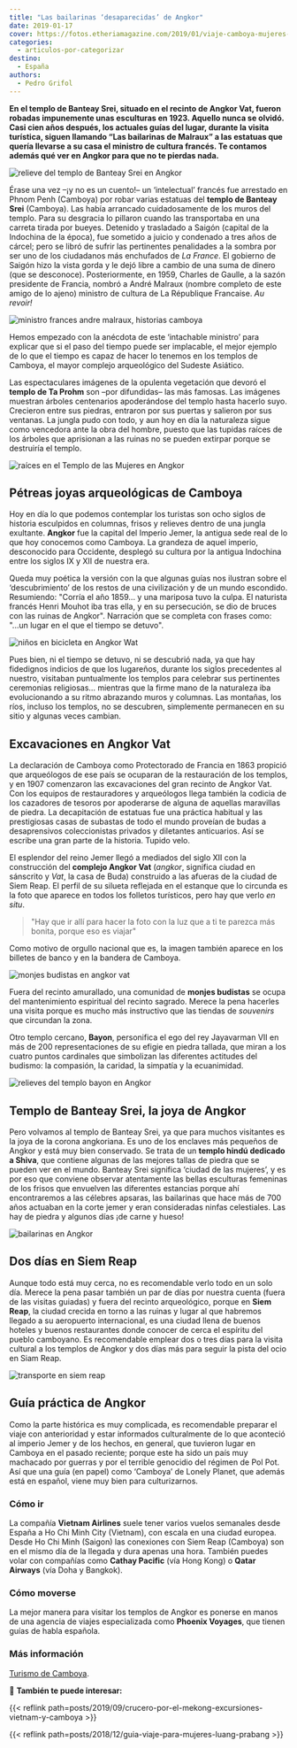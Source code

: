 ```yaml
---
title: "Las bailarinas ‘desaparecidas’ de Angkor"
date: 2019-01-17
cover: https://fotos.etheriamagazine.com/2019/01/viaje-camboya-mujeres-Apsaras-de-Banteay-Srei-e1673862978728.jpg
categories: 
  - articulos-por-categorizar
destino: 
  - España
authors: 
  - Pedro Grifol
---
```


**En el templo de Banteay Srei, situado en el recinto de Angkor Vat, fueron robadas 
impunemente unas esculturas en 1923. Aquello nunca se olvidó. Casi cien años después, 
los actuales guías del lugar, durante la visita turística, siguen llamando “Las 
bailarinas de Malraux” a las estatuas que quería llevarse a su casa el ministro de 
cultura francés. Te contamos además qué ver en Angkor para que no te pierdas nada.** 

![relieve del templo de Banteay Srei en Angkor](https://fotos.etheriamagazine.com/2019/01/viaje-camboya-mujeres-Apsaras-de-Banteay-Srei-e1673862978728.jpg "Apsaras del templo de Banteay Srei (Camboya).")

Érase una vez –¡y no es un cuento!– un ‘intelectual’ francés fue arrestado en Phnom Penh 
(Camboya) por robar varias estatuas del **templo de Banteay Srei** (Camboya). Las había 
arrancado cuidadosamente de los muros del templo. Para su desgracia lo pillaron cuando 
las transportaba en una carreta tirada por bueyes. Detenido y trasladado a Saigón 
(capital de la Indochina de la época), fue sometido a juicio y condenado a tres años de 
cárcel; pero se libró de sufrir las pertinentes penalidades a la sombra por ser uno de 
los ciudadanos más enchufados de _La France_. El gobierno de Saigón hizo la vista gorda 
y le dejó libre a cambio de una suma de dinero (que se desconoce). Posteriormente, en 
1959, Charles de Gaulle, a la sazón presidente de Francia, nombró a André Malraux 
(nombre completo de este amigo de lo ajeno) ministro de cultura de La République 
Francaise. _Au revoir!_ 

![ministro frances andre malraux, historias camboya](https://fotos.etheriamagazine.com/2019/01/viaje-camboya-Andre-Malraux-el-ministro-ladron-e1673863069582.jpg "Ministro francés Andre Malraux.")

Hemos empezado con la anécdota de este ‘intachable ministro’ para explicar que si el 
paso del tiempo puede ser implacable, el mejor ejemplo de lo que el tiempo es capaz de 
hacer lo tenemos en los templos de Camboya, el mayor complejo arqueológico del Sudeste 
Asiático. 

Las espectaculares imágenes de la opulenta vegetación que devoró el **templo de Ta 
Prohm** son –por difundidas– las más famosas. Las imágenes muestran árboles centenarios 
apoderándose del templo hasta hacerlo suyo. Crecieron entre sus piedras, entraron por 
sus puertas y salieron por sus ventanas. La jungla pudo con todo, y aun hoy en día la 
naturaleza sigue como vencedora ante la obra del hombre, puesto que las tupidas raíces 
de los árboles que aprisionan a las ruinas no se pueden extirpar porque se destruiría el 
templo. 

![raíces en el Templo de las Mujeres en Angkor](https://fotos.etheriamagazine.com/2020/06/Camboya-Templo-en-Angkor-Vat-e1673860295291.jpg "Los árboles invaden el templo de Ta Prohm. © P. Grifol")

## Pétreas joyas arqueológicas de Camboya

Hoy en día lo que podemos contemplar los turistas son ocho siglos de historia esculpidos 
en columnas, frisos y relieves dentro de una jungla exultante. **Angkor** fue la capital 
del Imperio Jemer, la antigua sede real de lo que hoy conocemos como Camboya. La 
grandeza de aquel imperio, desconocido para Occidente, desplegó su cultura por la 
antigua Indochina entre los siglos IX y XII de nuestra era. 

Queda muy poética la versión con la que algunas guías nos ilustran sobre el 
‘descubrimiento’ de los restos de una civilización y de un mundo escondido. Resumiendo: 
"Corría el año 1859... y una mariposa tuvo la culpa. El naturista francés Henri Mouhot 
iba tras ella, y en su persecución, se dio de bruces con las ruinas de Angkor". 
Narración que se completa con frases como: "...un lugar en el que el tiempo se detuvo". 

![niños en bicicleta en Angkor Wat](https://fotos.etheriamagazine.com/2019/01/viaje-camboya-mujeres-angkor-vat-e1673859799585.jpg "Ruinas de Angkor Vat (Camboya).")

Pues bien, ni el tiempo se detuvo, ni se descubrió nada, ya que hay fidedignos indicios 
de que los lugareños, durante los siglos precedentes al nuestro, visitaban puntualmente 
los templos para celebrar sus pertinentes ceremonias religiosas… mientras que la firme 
mano de la naturaleza iba evolucionando a su ritmo abrazando muros y columnas. Las 
montañas, los ríos, incluso los templos, no se descubren, simplemente permanecen en su 
sitio y algunas veces cambian. 

## Excavaciones en Angkor Vat

La declaración de Camboya como Protectorado de Francia en 1863 propició que arqueólogos 
de ese país se ocuparan de la restauración de los templos, y en 1907 comenzaron las 
excavaciones del gran recinto de Angkor Vat. Con los equipos de restauradores y 
arqueólogos llega también la codicia de los cazadores de tesoros por apoderarse de 
alguna de aquellas maravillas de piedra. La decapitación de estatuas fue una práctica 
habitual y las prestigiosas casas de subastas de todo el mundo proveían de budas a 
desaprensivos coleccionistas privados y diletantes anticuarios. Así se escribe una gran 
parte de la historia. Tupido velo. 

El esplendor del reino Jemer llegó a mediados del siglo XII con la construcción del 
**complejo Angkor Vat** (_angkor_, significa ciudad en sánscrito y _Vat_, la casa de 
Buda) construido a las afueras de la ciudad de Siem Reap. El perfil de su silueta 
reflejada en el estanque que lo circunda es la foto que aparece en todos los folletos 
turísticos, pero hay que verlo _en situ_. 

> "Hay que ir allí para hacer la foto con la luz que a ti te parezca más bonita, porque 
> eso es viajar" 

Como motivo de orgullo nacional que es, la imagen también aparece en los billetes de 
banco y en la bandera de Camboya. 

![monjes budistas en angkor vat](https://fotos.etheriamagazine.com/2019/01/viaje-camboya-angkor-vat-Templo-budista-e1673860168490.jpg "Templo budista (Camboya).")

Fuera del recinto amurallado, una comunidad de **monjes budistas** se ocupa del 
mantenimiento espiritual del recinto sagrado. Merece la pena hacerles una visita porque 
es mucho más instructivo que las tiendas de _souvenirs_ que circundan la zona. 

Otro templo cercano, **Bayon**, personifica el ego del rey Jayavarman VII en más de 200 
representaciones de su efigie en piedra tallada, que miran a los cuatro puntos 
cardinales que simbolizan las diferentes actitudes del budismo: la compasión, la 
caridad, la simpatía y la ecuanimidad. 

![relieves del templo bayon en Angkor](https://fotos.etheriamagazine.com/2019/01/viaje-camboya-mujeres-Templo-Bayon.jpg "Templo de Bayon (Camboya).")

## Templo de Banteay Srei, la joya de Angkor

Pero volvamos al templo de Banteay Srei, ya que para muchos visitantes es la joya de la 
corona angkoriana. Es uno de los enclaves más pequeños de Angkor y está muy bien 
conservado. Se trata de un **templo hindú dedicado a Shiva**, que contiene algunas de 
las mejores tallas de piedra que se pueden ver en el mundo. Banteay Srei significa 
‘ciudad de las mujeres’, y es por eso que conviene observar atentamente las bellas 
esculturas femeninas de los frisos que envuelven las diferentes estancias porque ahí 
encontraremos a las célebres apsaras, las bailarinas que hace más de 700 años actuaban 
en la corte jemer y eran consideradas ninfas celestiales. Las hay de piedra y algunos 
días ¡de carne y hueso! 

![bailarinas en Angkor](https://fotos.etheriamagazine.com/2019/01/viaje-camboya-Bailarinas-1-e1673860228944.jpg "Bailarinas de Angkor.")

## Dos días en Siem Reap

Aunque todo está muy cerca, no es recomendable verlo todo en un solo día. Merece la pena 
pasar también un par de días por nuestra cuenta (fuera de las visitas guiadas) y fuera 
del recinto arqueológico, porque en **Siem Reap**, la ciudad crecida en torno a las 
ruinas y lugar al que habremos llegado a su aeropuerto internacional, es una ciudad 
llena de buenos hoteles y buenos restaurantes donde conocer de cerca el espíritu del 
pueblo camboyano. Es recomendable emplear dos o tres días para la visita cultural a los 
templos de Angkor y dos días más para seguir la pista del ocio en Siam Reap. 

![transporte en siem reap](https://fotos.etheriamagazine.com/2019/01/viaje-camboya-Siem-Reap.jpg "Calles de Siem Reap (Camboya).")

## Guía práctica de Angkor

Como la parte histórica es muy complicada, es recomendable preparar el viaje con 
anterioridad y estar informados culturalmente de lo que aconteció al imperio Jemer y de 
los hechos, en general, que tuvieron lugar en Camboya en el pasado reciente; porque este 
ha sido un país muy machacado por guerras y por el terrible genocidio del régimen de Pol 
Pot. Así que una guía (en papel) como ‘Camboya’ de Lonely Planet, que además está en 
español, viene muy bien para culturizarnos. 

### Cómo ir

La compañía **Vietnam Airlines** suele tener varios vuelos semanales desde España a Ho 
Chi Minh City (Vietnam), con escala en una ciudad europea. Desde Ho Chi Minh (Saigon) 
las conexiones con Siem Reap (Camboya) son en el mismo día de la llegada y dura apenas 
una hora. También puedes volar con compañías como **Cathay Pacific** (vía Hong Kong) o 
**Qatar Airways** (vía Doha y Bangkok). 

### Cómo moverse

La mejor manera para visitar los templos de Angkor es ponerse en manos de una agencia de 
viajes especializada como **Phoenix Voyages**, que tienen guías de habla española. 

### Más información

[Turismo de Camboya](http://www.tourismcambodia.com). 

📌 **También te puede interesar:** 

{{< reflink path=posts/2019/09/crucero-por-el-mekong-excursiones-vietnam-y-camboya >}} 

{{< reflink path=posts/2018/12/guia-viaje-para-mujeres-luang-prabang >}}
